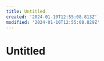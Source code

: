 ```yaml
---
title: Untitled
created: '2024-01-10T12:55:08.813Z'
modified: '2024-01-10T12:55:08.829Z'
---
```


# Untitled

